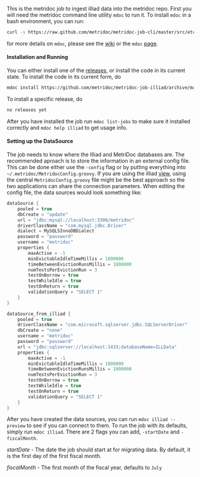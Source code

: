 This is the metridoc job to ingest illiad data into the metridoc repo.  First you will need the metridoc 
command line utility `mdoc` to run it.  To install `mdoc` in a bash environment, you can run:

```bash
curl -s https://raw.github.com/metridoc/metridoc-job-cli/master/src/etc/install-mdoc.sh | sh
```

for more details on `mdoc`, please see the [wiki](https://github.com/metridoc/metridoc-wiki/wiki) or the
`mdoc` [page](https://github.com/metridoc/metridoc-job-cli).

#### Installation and Running

You can either install one of the [releases](https://github.com/metridoc/metridoc-job-illiad/releases), or install the
code in its current state.  To install the code in its current form, do 

```bash
mdoc install https://github.com/metridoc/metridoc-job-illiad/archive/master.zip
```

To install a specific release, do


```bash
no releases yet
```

After you have installed the job run `mdoc list-jobs` to make sure it installed correctly and `mdoc help illiad` to get 
usage info.

#### Setting up the DataSource

The job needs to know where the Illiad and MetriDoc databases are.  The recommended aproach is to store the information 
in an external config file.  This can be done either use the `-config` flag or by putting everything into 
`~/.metridoc/MetridocConfig.groovy`.  If you are using the illiad 
[view](https://github.com/metridoc/metridoc-grails-illiad), using the central `MetridocConfig.groovy` file might be
the best approach so the two applications can share the connection parameters.  When editing the config file, the data 
sources would look something like:

```groovy
dataSource {
    pooled = true
    dbCreate = "update"
    url = "jdbc:mysql://localhost:3306/metridoc"
    driverClassName = "com.mysql.jdbc.Driver"
    dialect = MySQL5InnoDBDialect
    password = "password"
    username = "metridoc"
    properties {
        maxActive = -1
        minEvictableIdleTimeMillis = 1800000
        timeBetweenEvictionRunsMillis = 1800000
        numTestsPerEvictionRun = 3
        testOnBorrow = true
        testWhileIdle = true
        testOnReturn = true
        validationQuery = "SELECT 1"
    }
}

dataSource_from_illiad {
    pooled = true
    driverClassName = "com.microsoft.sqlserver.jdbc.SQLServerDriver"
    dbCreate = "none"
    username = "metridoc"
    password = "password"
    url = "jdbc:sqlserver://localhost:1433;databaseName=ILLData"
    properties {
        maxActive = -1
        minEvictableIdleTimeMillis = 1800000
        timeBetweenEvictionRunsMillis = 1800000
        numTestsPerEvictionRun = 3
        testOnBorrow = true
        testWhileIdle = true
        testOnReturn = true
        validationQuery = "SELECT 1"
    }
}
```

After you have created the data sources, you can run `mdoc illiad --preview` to see if you can connect to them.
To run the job with its defaults, simply run `mdoc illiad`.  There are 2 flags you can add, `-startDate` and 
`-fiscalMonth`.  

*startDate* - The date the job should start at for migrating data.  By default, it is the first day of the first 
fiscal month.

*fiscalMonth* - The first month of the fiscal year, defaults to `July`


